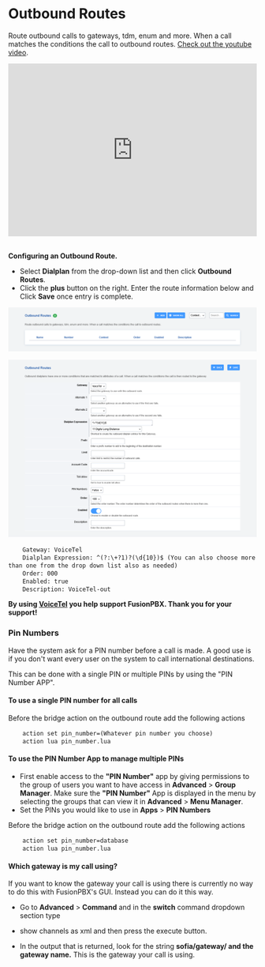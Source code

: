 # Outbound Routes

Route outbound calls to gateways, tdm, enum and more. When a call
matches the conditions the call to outbound routes. [Check out the
youtube video](https://youtu.be/rhyfCKLBI-Y).

<div style="text-align: center; margin-bottom: 2em;">
<iframe width="100%" height="350" src="https://www.youtube.com/embed/rhyfCKLBI-Y?rel=0" frameborder="0" ; encrypted-media" allowfullscreen></iframe>
</div>

**Configuring an Outbound Route.**

-   Select **Dialplan** from the drop-down list and then click
    **Outbound Routes**.
-   Click the **plus** button on the right. Enter the route information
    below and Click **Save** once entry is complete.

![image](../_static/images/dialplan/fusionpbx_outbound_routes1.png)

![image](../_static/images/dialplan/fusionpbx_outbound_routes2.png)

```
    Gateway: VoiceTel
    Dialplan Expression: ^(?:\+?1)?(\d{10})$ (You can also choose more than one from the drop down list also as needed)
    Order: 000
    Enabled: true
    Description: VoiceTel-out
```

**By using [VoiceTel](http://tiny.cc/voicetel) you help support
FusionPBX. Thank you for your support!**

### Pin Numbers

Have the system ask for a PIN number before a call is made. A good use is   
if you don't want every user on the system to call international destinations. 

This can be done with a single PIN or multiple PINs by using the "PIN Number APP".

#### **To use a single PIN number for all calls**

Before the bridge action on the outbound route add the following actions

```
    action set pin_number=(Whatever pin number you choose)
    action lua pin_number.lua
```

#### **To use the PIN Number App to manage multiple PINs**

-   First enable access to the **"PIN Number"** app by giving
    permissions to the group of users you want to have access in
    **Advanced** > **Group Manager**. Make sure the **"PIN Number"** App
    is displayed in the menu by selecting the groups that can view it in
    **Advanced** > **Menu Manager**.
-   Set the PINs you would like to use in **Apps** > **PIN Numbers**

Before the bridge action on the outbound route add the following actions

```
    action set pin_number=database
    action lua pin_number.lua
```

#### Which gateway is my call using?

If you want to know the gateway your call is using there is currently no
way to do this with FusionPBX's GUI. Instead you can do it this way.

-   Go to **Advanced** > **Command** and in the **switch** command
    dropdown section type

-   show channels as xml and then press the execute button.

-   In the output that is returned, look for the string **sofia/gateway/
    and the gateway name.** This is the gateway your call is using.
